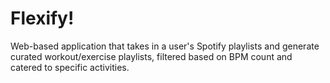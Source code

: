 # Flexify!

Web-based application that takes in a user's Spotify playlists and generate curated workout/exercise playlists, filtered based on BPM count and catered to specific activities.
